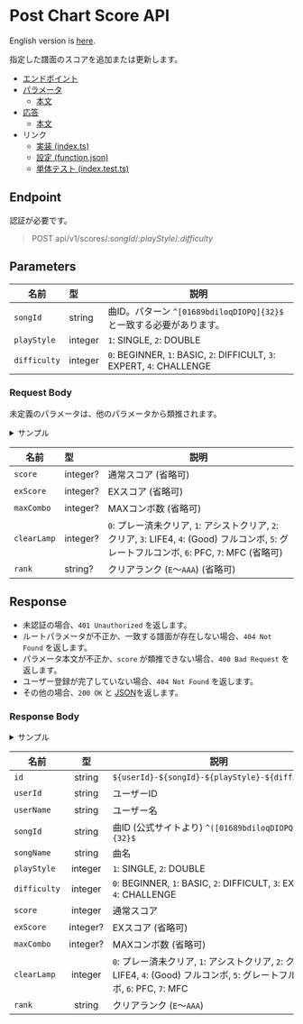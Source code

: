 # Post Chart Score API

English version is [here](./README.md).

指定した譜面のスコアを追加または更新します。

- [エンドポイント](#endpoint)
- [パラメータ](#parameters)
  - [本文](#request-body)
- [応答](#response)
  - [本文](#response-body)
- リンク
  - [実装 (index.ts)](index.ts)
  - [設定 (function.json)](function.json)
  - [単体テスト (index.test.ts)](index.test.ts)

## Endpoint

認証が必要です。

> POST api/v1/scores/*:songId*/*:playStyle*/*:difficulty*

## Parameters

|名前|型|説明|
|---|:--|---|
|`songId`|string|曲ID。パターン `^[01689bdiloqDIOPQ]{32}$` と一致する必要があります。|
|`playStyle`|integer|`1`: SINGLE, `2`: DOUBLE|
|`difficulty`|integer|`0`: BEGINNER, `1`: BASIC, `2`: DIFFICULT, `3`: EXPERT, `4`: CHALLENGE|

### Request Body

未定義のパラメータは、他のパラメータから類推されます。

<details>
  <summary>サンプル</summary>

```json
{
  "score": 1000000,
  "exScore": 402,
  "maxCombo": 122,
  "clearLamp": 7,
  "rank": "AAA"
}
```

</details>

|名前|型|説明|
|---|:--|---|
|`score`|integer?|通常スコア (省略可)|
|`exScore`|integer?|EXスコア (省略可)|
|`maxCombo`|integer?|MAXコンボ数 (省略可)|
|`clearLamp`|integer?|`0`: プレー済未クリア, `1`: アシストクリア, `2`: クリア, `3`: LIFE4, `4`: (Good) フルコンボ, `5`: グレートフルコンボ, `6`: PFC, `7`: MFC (省略可)|
|`rank`|string?|クリアランク (`E`～`AAA`) (省略可)|

## Response

- 未認証の場合、`401 Unauthorized` を返します。
- ルートパラメータが不正か、一致する譜面が存在しない場合、`404 Not Found` を返します。
- パラメータ本文が不正か、`score` が類推できない場合、`400 Bad Request` を返します。
- ユーザー登録が完了していない場合、`404 Not Found` を返します。
- その他の場合、`200 OK` と [JSON](#response-body)を返します。

### Response Body

<details>
  <summary>サンプル</summary>

```json
{
  "id": "public_user-QPd01OQqbOIiDoO1dbdo1IIbb60bqPdl-1-0",
  "userId": "public_user",
  "userName": "AFRO",
  "songId": "QPd01OQqbOIiDoO1dbdo1IIbb60bqPdl",
  "songName": "愛言葉",
  "playStyle": 1,
  "difficulty": 0,
  "score": 999950,
  "clearLamp": 6,
  "rank": "AAA"
}
```

</details>

|名前|型|説明|
|---|:--:|--|
|`id`|string|`${userId}-${songId}-${playStyle}-${difficulty}`|
|`userId`|string|ユーザーID|
|`userName`|string|ユーザー名|
|`songId`|string|曲ID (公式サイトより) `^([01689bdiloqDIOPQ]*){32}$`|
|`songName`|string|曲名|
|`playStyle`|integer|`1`: SINGLE, `2`: DOUBLE|
|`difficulty`|integer|`0`: BEGINNER, `1`: BASIC, `2`: DIFFICULT, `3`: EXPERT, `4`: CHALLENGE|
|`score`|integer|通常スコア|
|`exScore`|integer?|EXスコア (省略可)|
|`maxCombo`|integer?|MAXコンボ数 (省略可)|
|`clearLamp`|integer|`0`: プレー済未クリア, `1`: アシストクリア, `2`: クリア, `3`: LIFE4, `4`: (Good) フルコンボ, `5`: グレートフルコンボ, `6`: PFC, `7`: MFC|
|`rank`|string|クリアランク (`E`～`AAA`)|
